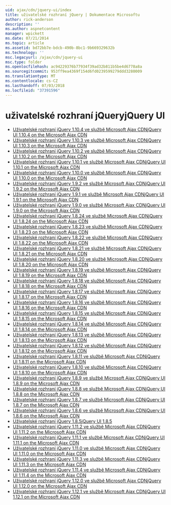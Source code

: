 ```yaml
---
uid: ajax/cdn/jquery-ui/index
title: uživatelské rozhraní jQuery | Dokumentace Microsoftu
author: rick-anderson
description: ''
ms.author: aspnetcontent
manager: wpickett
ms.date: 07/21/2014
ms.topic: article
ms.assetid: bd72bb7e-bdcb-490b-8bc1-9b669329632b
ms.technology: ''
msc.legacyurl: /ajax/cdn/jquery-ui
msc.type: folder
ms.openlocfilehash: ac94229376b77934f39ad32b811b5be4d6778a8a
ms.sourcegitcommit: 953ff9ea4369f154d6fd0239599279ddd3280009
ms.translationtype: MT
ms.contentlocale: cs-CZ
ms.lasthandoff: 07/03/2018
ms.locfileid: "37391596"
---
```

<a name="jquery-ui"></a><span data-ttu-id="36848-102">uživatelské rozhraní jQuery</span><span class="sxs-lookup"><span data-stu-id="36848-102">jQuery UI</span></span>
====================
- [<span data-ttu-id="36848-103">Uživatelské rozhraní jQuery 1.10.4 ve službě Microsoft Ajax CDN</span><span class="sxs-lookup"><span data-stu-id="36848-103">jQuery UI 1.10.4 on the Microsoft Ajax CDN</span></span>](cdnjqueryui1104.md)
- [<span data-ttu-id="36848-104">Uživatelské rozhraní jQuery 1.10.3 ve službě Microsoft Ajax CDN</span><span class="sxs-lookup"><span data-stu-id="36848-104">jQuery UI 1.10.3 on the Microsoft Ajax CDN</span></span>](cdnjqueryui1103.md)
- [<span data-ttu-id="36848-105">Uživatelské rozhraní jQuery 1.10.2 ve službě Microsoft Ajax CDN</span><span class="sxs-lookup"><span data-stu-id="36848-105">jQuery UI 1.10.2 on the Microsoft Ajax CDN</span></span>](cdnjqueryui1102.md)
- [<span data-ttu-id="36848-106">Uživatelské rozhraní jQuery 1.10.1 ve službě Microsoft Ajax CDN</span><span class="sxs-lookup"><span data-stu-id="36848-106">jQuery UI 1.10.1 on the Microsoft Ajax CDN</span></span>](cdnjqueryui1101.md)
- [<span data-ttu-id="36848-107">Uživatelské rozhraní jQuery 1.10.0 ve službě Microsoft Ajax CDN</span><span class="sxs-lookup"><span data-stu-id="36848-107">jQuery UI 1.10.0 on the Microsoft Ajax CDN</span></span>](cdnjqueryui1100.md)
- [<span data-ttu-id="36848-108">Uživatelské rozhraní jQuery 1.9.2 ve službě Microsoft Ajax CDN</span><span class="sxs-lookup"><span data-stu-id="36848-108">jQuery UI 1.9.2 on the Microsoft Ajax CDN</span></span>](cdnjqueryui192.md)
- [<span data-ttu-id="36848-109">Uživatelské rozhraní jQuery 1.9.1 ve službě Microsoft Ajax CDN</span><span class="sxs-lookup"><span data-stu-id="36848-109">jQuery UI 1.9.1 on the Microsoft Ajax CDN</span></span>](cdnjqueryui191.md)
- [<span data-ttu-id="36848-110">Uživatelské rozhraní jQuery 1.9.0 ve službě Microsoft Ajax CDN</span><span class="sxs-lookup"><span data-stu-id="36848-110">jQuery UI 1.9.0 on the Microsoft Ajax CDN</span></span>](cdnjqueryui190.md)
- [<span data-ttu-id="36848-111">Uživatelské rozhraní jQuery 1.8.24 ve službě Microsoft Ajax CDN</span><span class="sxs-lookup"><span data-stu-id="36848-111">jQuery UI 1.8.24 on the Microsoft Ajax CDN</span></span>](cdnjqueryui1824.md)
- [<span data-ttu-id="36848-112">Uživatelské rozhraní jQuery 1.8.23 ve službě Microsoft Ajax CDN</span><span class="sxs-lookup"><span data-stu-id="36848-112">jQuery UI 1.8.23 on the Microsoft Ajax CDN</span></span>](cdnjqueryui1823.md)
- [<span data-ttu-id="36848-113">Uživatelské rozhraní jQuery 1.8.22 ve službě Microsoft Ajax CDN</span><span class="sxs-lookup"><span data-stu-id="36848-113">jQuery UI 1.8.22 on the Microsoft Ajax CDN</span></span>](cdnjqueryui1822.md)
- [<span data-ttu-id="36848-114">Uživatelské rozhraní jQuery 1.8.21 ve službě Microsoft Ajax CDN</span><span class="sxs-lookup"><span data-stu-id="36848-114">jQuery UI 1.8.21 on the Microsoft Ajax CDN</span></span>](cdnjqueryui1821.md)
- [<span data-ttu-id="36848-115">Uživatelské rozhraní jQuery 1.8.20 ve službě Microsoft Ajax CDN</span><span class="sxs-lookup"><span data-stu-id="36848-115">jQuery UI 1.8.20 on the Microsoft Ajax CDN</span></span>](cdnjqueryui1820.md)
- [<span data-ttu-id="36848-116">Uživatelské rozhraní jQuery 1.8.19 ve službě Microsoft Ajax CDN</span><span class="sxs-lookup"><span data-stu-id="36848-116">jQuery UI 1.8.19 on the Microsoft Ajax CDN</span></span>](cdnjqueryui1819.md)
- [<span data-ttu-id="36848-117">Uživatelské rozhraní jQuery 1.8.18 ve službě Microsoft Ajax CDN</span><span class="sxs-lookup"><span data-stu-id="36848-117">jQuery UI 1.8.18 on the Microsoft Ajax CDN</span></span>](cdnjqueryui1818.md)
- [<span data-ttu-id="36848-118">Uživatelské rozhraní jQuery 1.8.17 ve službě Microsoft Ajax CDN</span><span class="sxs-lookup"><span data-stu-id="36848-118">jQuery UI 1.8.17 on the Microsoft Ajax CDN</span></span>](cdnjqueryui1817.md)
- [<span data-ttu-id="36848-119">Uživatelské rozhraní jQuery 1.8.16 ve službě Microsoft Ajax CDN</span><span class="sxs-lookup"><span data-stu-id="36848-119">jQuery UI 1.8.16 on the Microsoft Ajax CDN</span></span>](cdnjqueryui1816.md)
- [<span data-ttu-id="36848-120">Uživatelské rozhraní jQuery 1.8.15 ve službě Microsoft Ajax CDN</span><span class="sxs-lookup"><span data-stu-id="36848-120">jQuery UI 1.8.15 on the Microsoft Ajax CDN</span></span>](cdnjqueryui1815.md)
- [<span data-ttu-id="36848-121">Uživatelské rozhraní jQuery 1.8.14 ve službě Microsoft Ajax CDN</span><span class="sxs-lookup"><span data-stu-id="36848-121">jQuery UI 1.8.14 on the Microsoft Ajax CDN</span></span>](cdnjqueryui1814.md)
- [<span data-ttu-id="36848-122">Uživatelské rozhraní jQuery 1.8.13 ve službě Microsoft Ajax CDN</span><span class="sxs-lookup"><span data-stu-id="36848-122">jQuery UI 1.8.13 on the Microsoft Ajax CDN</span></span>](cdnjqueryui1813.md)
- [<span data-ttu-id="36848-123">Uživatelské rozhraní jQuery 1.8.12 ve službě Microsoft Ajax CDN</span><span class="sxs-lookup"><span data-stu-id="36848-123">jQuery UI 1.8.12 on the Microsoft Ajax CDN</span></span>](cdnjqueryui1812.md)
- [<span data-ttu-id="36848-124">Uživatelské rozhraní jQuery 1.8.11 ve službě Microsoft Ajax CDN</span><span class="sxs-lookup"><span data-stu-id="36848-124">jQuery UI 1.8.11 on the Microsoft Ajax CDN</span></span>](cdnjqueryui1811.md)
- [<span data-ttu-id="36848-125">Uživatelské rozhraní jQuery 1.8.10 ve službě Microsoft Ajax CDN</span><span class="sxs-lookup"><span data-stu-id="36848-125">jQuery UI 1.8.10 on the Microsoft Ajax CDN</span></span>](cdnjqueryui1910.md)
- [<span data-ttu-id="36848-126">Uživatelské rozhraní jQuery 1.8.9 ve službě Microsoft Ajax CDN</span><span class="sxs-lookup"><span data-stu-id="36848-126">jQuery UI 1.8.9 on the Microsoft Ajax CDN</span></span>](cdnjqueryui189.md)
- [<span data-ttu-id="36848-127">Uživatelské rozhraní jQuery 1.8.8 ve službě Microsoft Ajax CDN</span><span class="sxs-lookup"><span data-stu-id="36848-127">jQuery UI 1.8.8 on the Microsoft Ajax CDN</span></span>](cdnjqueryui188.md)
- [<span data-ttu-id="36848-128">Uživatelské rozhraní jQuery 1.8.7 ve službě Microsoft Ajax CDN</span><span class="sxs-lookup"><span data-stu-id="36848-128">jQuery UI 1.8.7 on the Microsoft Ajax CDN</span></span>](cdnjqueryui187.md)
- [<span data-ttu-id="36848-129">Uživatelské rozhraní jQuery 1.8.6 ve službě Microsoft Ajax CDN</span><span class="sxs-lookup"><span data-stu-id="36848-129">jQuery UI 1.8.6 on the Microsoft Ajax CDN</span></span>](cdnjqueryui186.md)
- [<span data-ttu-id="36848-130">Uživatelské rozhraní jQuery 1.8.5</span><span class="sxs-lookup"><span data-stu-id="36848-130">jQuery UI 1.8.5</span></span>](cdnjqueryui185.md)
- [<span data-ttu-id="36848-131">Uživatelské rozhraní jQuery 1.11.2 ve službě Microsoft Ajax CDN</span><span class="sxs-lookup"><span data-stu-id="36848-131">jQuery UI 1.11.2 on the Microsoft Ajax CDN</span></span>](cdnjqueryui1112.md)
- [<span data-ttu-id="36848-132">Uživatelské rozhraní jQuery 1.11.1 ve službě Microsoft Ajax CDN</span><span class="sxs-lookup"><span data-stu-id="36848-132">jQuery UI 1.11.1 on the Microsoft Ajax CDN</span></span>](cdnjqueryui1111.md)
- [<span data-ttu-id="36848-133">Uživatelské rozhraní jQuery 1.11.0 ve službě Microsoft Ajax CDN</span><span class="sxs-lookup"><span data-stu-id="36848-133">jQuery UI 1.11.0 on the Microsoft Ajax CDN</span></span>](cdnjqueryui1110.md)
- [<span data-ttu-id="36848-134">Uživatelské rozhraní jQuery 1.11.3 ve službě Microsoft Ajax CDN</span><span class="sxs-lookup"><span data-stu-id="36848-134">jQuery UI 1.11.3 on the Microsoft Ajax CDN</span></span>](cdnjqueryui1113.md)
- [<span data-ttu-id="36848-135">Uživatelské rozhraní jQuery 1.11.4 ve službě Microsoft Ajax CDN</span><span class="sxs-lookup"><span data-stu-id="36848-135">jQuery UI 1.11.4 on the Microsoft Ajax CDN</span></span>](cdnjqueryui1114.md)
- [<span data-ttu-id="36848-136">Uživatelské rozhraní jQuery 1.12.0 ve službě Microsoft Ajax CDN</span><span class="sxs-lookup"><span data-stu-id="36848-136">jQuery UI 1.12.0 on the Microsoft Ajax CDN</span></span>](cdnjqueryui1120.md)
- [<span data-ttu-id="36848-137">Uživatelské rozhraní jQuery 1.12.1 ve službě Microsoft Ajax CDN</span><span class="sxs-lookup"><span data-stu-id="36848-137">jQuery UI 1.12.1 on the Microsoft Ajax CDN</span></span>](cdnjqueryui1121.md)
